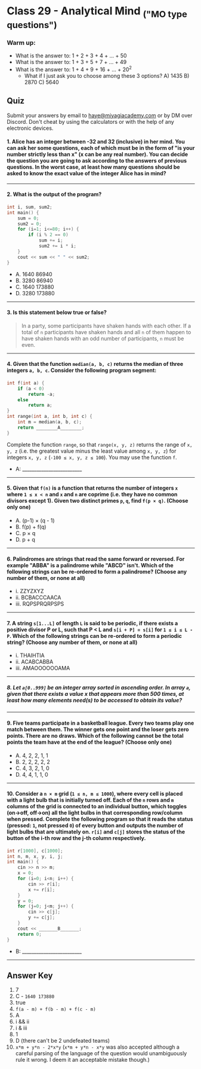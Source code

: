 # Class 29 - Analytical Mind <sub>("MO type questions")</sub>

### Warm up:
- What is the answer to: 1 + 2 + 3 + 4 + ... + 50
- What is the answer to: 1 + 3 + 5 + 7 + ... + 49
- What is the answer to: 1 + 4 + 9 + 16 + ... + 20<sup>2</sup>
    - What if I just ask you to choose among these 3 options?
        A) 1435
        B) 2870
        C) 5640

## Quiz
Submit your answers by email to haye@miyagiacademy.com or by DM over Discord. Don't cheat by using the calculators or with the help of any electronic devices.

#### 1. Alice has an integer between -32 and 32 (inclusive) in her mind. You can ask her some questions, each of which must be in the form of "is your number strictly less than x" (x can be any real number). You can decide the question you are going to ask according to the answers of previous questions. In the worst case, at least how many questions should be asked to know the exact value of the integer Alice has in mind?

--- 

#### 2. What is the output of the program?
```cpp
int i, sum, sum2;
int main() {
    sum = 0;
    sum2 = 0;
    for (i=1; i<=80; i++) {
        if (i % 2 == 0)
            sum += i;
            sum2 += i * i;
    }
    cout << sum << " " << sum2;
}
```
- A. 1640 86940
- B. 3280 86940
- C. 1640 173880
- D. 3280 173880

---

#### 3. Is this statement below true or false?
> In a party, some participants have shaken hands with each other. If a total of `n` participants have shaken hands and all `n` of them happen to have shaken hands with an odd number of participants, `n` must be even. 

---

#### 4. Given that the function `median(a, b, c)` returns the median of three integers `a, b, c`. Consider the following program segment:
```cpp
int f(int a) {
    if (a < 0)
        return -a;
    else
        return a;
}
int range(int a, int b, int c) {
    int m = median(a, b, c);
    return ________A________;
}
```
Complete the function `range`, so that `range(x, y, z)` returns the range of `x, y, z` (i.e. the greatest value minus the least value among `x, y, z`) for integers `x, y, z` (`-100 ≤ x, y, z ≤ 100`). You may use the function `f`.

- A: _________________________

---

#### 5. Given that `f(n)` is a function that returns the number of integers `x` where `1 ≤ x < n` and `x` and `n` are coprime (i.e. they have no common divisors except 1). Given two distinct primes `p`, `q`, find `f(p × q)`. (Choose only one)
- A. (p-1) × (q - 1)
- B. f\(p\) + f(q)
- C. p × q
- D. p + q

---

#### 6. Palindromes are strings that read the same forward or reversed. For example "ABBA" is a palindrome while "ABCD" isn't. Which of the following strings can be re-ordered to form a palindrome? (Choose any number of them, or none at all)
- i. ZZYZXYZ
- ii. BCBACCCAACA
- iii. RQPSPRQRPSPS

---

#### 7. A string `s[1...L]` of length `L` is said to be periodic, if there exists a positive divisor P or L, such that P < L and `s[i + P] = s[i]` for `1 ≤ i ≤ L - P`. Which of the following strings can be re-ordered to form a periodic string? (Choose any number of them, or none at all)
- i. THAIHTIA
- ii. ACABCABBA
- iii. AMAOOOOOOAMA

---

##### 8. Let `a[0..999]` be an integer array sorted in ascending order. In array `a`, given that there exists a value x that appears more than 500 times, at least how many elements need(s) to be accessed to obtain its value?

---

#### 9. Five teams participate in a basketball league. Every two teams play one match between them. The winner gets one point and the loser gets zero points. There are no draws. Which of the following **cannot** be the total points the team have at the end of the league? (Choose only one)
- A. 4, 2, 2, 1, 1
- B. 2, 2, 2, 2, 2
- C. 4, 3, 2, 1, 0
- D. 4, 4, 1, 1, 0

---

#### 10. Consider a `n × m` grid (`1 ≤ n, m ≤ 1000`), where every cell is placed with a light bulb that is initially turned off. Each of the `n` rows and `m` columns of the grid is connected to an individual button, which toggles (on→off, off→on) all the light bulbs in that corresponding row/column when pressed. Complete the following program so that it reads the status (pressed: `1`, not pressed `0`) of every button and outputs the number of light bulbs that are ultimately on. `r[i]` and `c[j]` stores the status of the button of the i-th row and the j-th column respectively.
```cpp
int r[1000], c[1000];
int n, m, x, y, i, j;
int main() {
    cin >> n >> m;
    x = 0;
    for (i=0; i<n; i++) {
        cin >> r[i];
        x += r[i];
    }
    y = 0;
    for (j=0; j<m; j++) {
        cin >> c[j];
        y += c[j];
    }
    cout << _______B_______;
    return 0;
}
```
- B: _________________________

---

## Answer Key
1. 7
2. C - `1640 173880`
3. true
4. `f(a - m) + f(b - m) + f(c - m)`
5. A
6. i && ii
7. i & iii
8. 1
9. D (there can't be 2 undefeated teams)
10. `x*m + y*n - 2*x*y` (`x*m + y*n - x*y` was also accepted although a careful parsing of the language of the question would unambiguously rule it wrong. I deem it an acceptable mistake though.)
